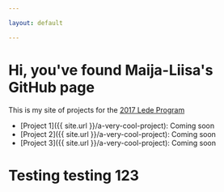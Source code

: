 ```yaml
---

layout: default

---
```


# Hi, you've found Maija-Liisa's GitHub page 

This is my site of projects for the [2017 Lede Program](http://ledeprogram.com)

* [Project 1]({{ site.url }}/a-very-cool-project): Coming soon
* [Project 2]({{ site.url }}/a-very-cool-project): Coming soon
* [Project 3]({{ site.url }}/a-very-cool-project): Coming soon

<h1> Testing testing 123 </h1>
